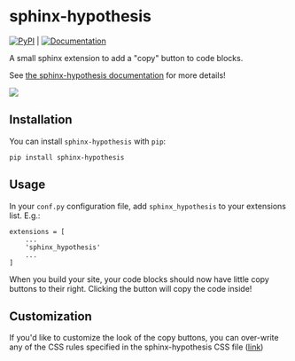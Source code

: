 # sphinx-hypothesis

[![PyPI](https://img.shields.io/pypi/v/sphinx-hypothesis.svg)](https://pypi.org/project/sphinx_hypothesis/) | [![Documentation](https://readthedocs.org/projects/sphinx-hypothesis/badge/?version=latest)](https://sphinx-hypothesis.readthedocs.io/en/latest/?badge=latest)

A small sphinx extension to add a "copy" button to code blocks.

See [the sphinx-hypothesis documentation](https://sphinx-hypothesis.readthedocs.io/en/latest/) for more details!

![](doc/_static/copybutton.gif)

## Installation

You can install `sphinx-hypothesis` with `pip`:

```
pip install sphinx-hypothesis
```

## Usage

In your `conf.py` configuration file, add `sphinx_hypothesis` to your extensions list.
E.g.:

```
extensions = [
    ...
    'sphinx_hypothesis'
    ...
]
```

When you build your site, your code blocks should now have little copy buttons to their
right. Clicking the button will copy the code inside!

## Customization

If you'd like to customize the look of the copy buttons, you can over-write any of the
CSS rules specified in the sphinx-hypothesis CSS file ([link](sphinx_hypothesis/_static/copybutton.css))
